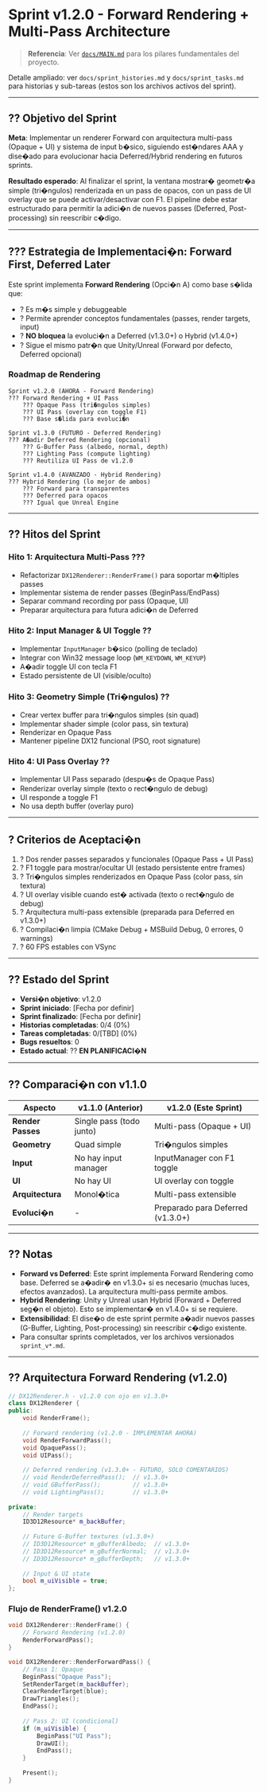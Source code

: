 ﻿# Sprint v1.2.0 - Forward Rendering + Multi-Pass Architecture

> **Referencia**: Ver [`docs/MAIN.md`](MAIN.md) para los pilares fundamentales del proyecto.

Detalle ampliado: ver `docs/sprint_histories.md` y `docs/sprint_tasks.md` para historias y sub-tareas (estos son los archivos activos del sprint).

---

## ?? Objetivo del Sprint

**Meta**: Implementar un renderer Forward con arquitectura multi-pass (Opaque + UI) y sistema de input b�sico, siguiendo est�ndares AAA y dise�ado para evolucionar hacia Deferred/Hybrid rendering en futuros sprints.

**Resultado esperado**: Al finalizar el sprint, la ventana mostrar� geometr�a simple (tri�ngulos) renderizada en un pass de opacos, con un pass de UI overlay que se puede activar/desactivar con F1. El pipeline debe estar estructurado para permitir la adici�n de nuevos passes (Deferred, Post-processing) sin reescribir c�digo.

---

## ??? Estrategia de Implementaci�n: Forward First, Deferred Later

Este sprint implementa **Forward Rendering** (Opci�n A) como base s�lida que:
- ? Es m�s simple y debuggeable
- ? Permite aprender conceptos fundamentales (passes, render targets, input)
- ? **NO bloquea** la evoluci�n a Deferred (v1.3.0+) o Hybrid (v1.4.0+)
- ? Sigue el mismo patr�n que Unity/Unreal (Forward por defecto, Deferred opcional)

### **Roadmap de Rendering**

```
Sprint v1.2.0 (AHORA - Forward Rendering)
??? Forward Rendering + UI Pass
    ??? Opaque Pass (tri�ngulos simples)
    ??? UI Pass (overlay con toggle F1)
    ??? Base s�lida para evoluci�n

Sprint v1.3.0 (FUTURO - Deferred Rendering)
??? A�adir Deferred Rendering (opcional)
    ??? G-Buffer Pass (albedo, normal, depth)
    ??? Lighting Pass (compute lighting)
    ??? Reutiliza UI Pass de v1.2.0

Sprint v1.4.0 (AVANZADO - Hybrid Rendering)
??? Hybrid Rendering (lo mejor de ambos)
    ??? Forward para transparentes
    ??? Deferred para opacos
    ??? Igual que Unreal Engine
```

---

## ?? Hitos del Sprint

### **Hito 1: Arquitectura Multi-Pass** ???
- Refactorizar `DX12Renderer::RenderFrame()` para soportar m�ltiples passes
- Implementar sistema de render passes (BeginPass/EndPass)
- Separar command recording por pass (Opaque, UI)
- Preparar arquitectura para futura adici�n de Deferred

### **Hito 2: Input Manager & UI Toggle** ??
- Implementar `InputManager` b�sico (polling de teclado)
- Integrar con Win32 message loop (`WM_KEYDOWN`, `WM_KEYUP`)
- A�adir toggle UI con tecla F1
- Estado persistente de UI (visible/oculto)

### **Hito 3: Geometry Simple (Tri�ngulos)** ??
- Crear vertex buffer para tri�ngulos simples (sin quad)
- Implementar shader simple (color pass, sin textura)
- Renderizar en Opaque Pass
- Mantener pipeline DX12 funcional (PSO, root signature)

### **Hito 4: UI Pass Overlay** ??
- Implementar UI Pass separado (despu�s de Opaque Pass)
- Renderizar overlay simple (texto o rect�ngulo de debug)
- UI responde a toggle F1
- No usa depth buffer (overlay puro)

---

## ? Criterios de Aceptaci�n

1. ? Dos render passes separados y funcionales (Opaque Pass + UI Pass)
2. ? F1 toggle para mostrar/ocultar UI (estado persistente entre frames)
3. ? Tri�ngulos simples renderizados en Opaque Pass (color pass, sin textura)
4. ? UI overlay visible cuando est� activada (texto o rect�ngulo de debug)
5. ? Arquitectura multi-pass extensible (preparada para Deferred en v1.3.0+)
6. ? Compilaci�n limpia (CMake Debug + MSBuild Debug, 0 errores, 0 warnings)
7. ? 60 FPS estables con VSync

---

## ?? Estado del Sprint

- **Versi�n objetivo**: v1.2.0
- **Sprint iniciado**: [Fecha por definir]
- **Sprint finalizado**: [Fecha por definir]
- **Historias completadas**: 0/4 (0%)
- **Tareas completadas**: 0/[TBD] (0%)
- **Bugs resueltos**: 0
- **Estado actual**: ?? **EN PLANIFICACI�N**

---

## ?? Comparaci�n con v1.1.0

| Aspecto | v1.1.0 (Anterior) | v1.2.0 (Este Sprint) |
|---------|-------------------|----------------------|
| **Render Passes** | Single pass (todo junto) | Multi-pass (Opaque + UI) |
| **Geometry** | Quad simple | Tri�ngulos simples |
| **Input** | No hay input manager | InputManager con F1 toggle |
| **UI** | No hay UI | UI overlay con toggle |
| **Arquitectura** | Monol�tica | Multi-pass extensible |
| **Evoluci�n** | - | Preparado para Deferred (v1.3.0+) |

---

## ?? Notas

- **Forward vs Deferred**: Este sprint implementa Forward Rendering como base. Deferred se a�adir� en v1.3.0+ si es necesario (muchas luces, efectos avanzados). La arquitectura multi-pass permite ambos.
- **Hybrid Rendering**: Unity y Unreal usan Hybrid (Forward + Deferred seg�n el objeto). Esto se implementar� en v1.4.0+ si se requiere.
- **Extensibilidad**: El dise�o de este sprint permite a�adir nuevos passes (G-Buffer, Lighting, Post-processing) sin reescribir c�digo existente.
- Para consultar sprints completados, ver los archivos versionados `sprint_v*.md`.

---

## ?? Arquitectura Forward Rendering (v1.2.0)

```cpp
// DX12Renderer.h - v1.2.0 con ojo en v1.3.0+
class DX12Renderer {
public:
    void RenderFrame();
    
    // Forward rendering (v1.2.0 - IMPLEMENTAR AHORA)
    void RenderForwardPass();
    void OpaquePass();
    void UIPass();
    
    // Deferred rendering (v1.3.0+ - FUTURO, SOLO COMENTARIOS)
    // void RenderDeferredPass();  // v1.3.0+
    // void GBufferPass();         // v1.3.0+
    // void LightingPass();        // v1.3.0+
    
private:
    // Render targets
    ID3D12Resource* m_backBuffer;
    
    // Future G-Buffer textures (v1.3.0+)
    // ID3D12Resource* m_gBufferAlbedo;  // v1.3.0+
    // ID3D12Resource* m_gBufferNormal;  // v1.3.0+
    // ID3D12Resource* m_gBufferDepth;   // v1.3.0+
    
    // Input & UI state
    bool m_uiVisible = true;
};
```

### **Flujo de RenderFrame() v1.2.0**

```cpp
void DX12Renderer::RenderFrame() {
    // Forward Rendering (v1.2.0)
    RenderForwardPass();
}

void DX12Renderer::RenderForwardPass() {
    // Pass 1: Opaque
    BeginPass("Opaque Pass");
    SetRenderTarget(m_backBuffer);
    ClearRenderTarget(blue);
    DrawTriangles();
    EndPass();
    
    // Pass 2: UI (condicional)
    if (m_uiVisible) {
        BeginPass("UI Pass");
        DrawUI();
        EndPass();
    }
    
    Present();
}
```